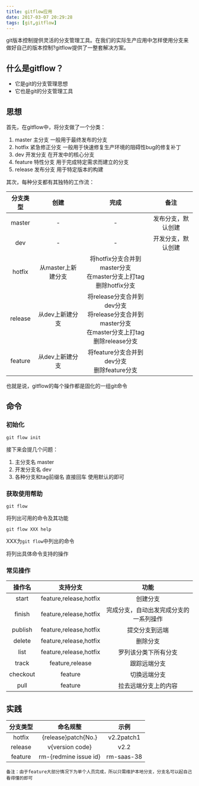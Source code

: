 ```yaml
---
title: gitflow应用
date: 2017-03-07 20:29:28
tags: [git,gitflow]
---
```

git版本控制提供灵活的分支管理工具。在我们的实际生产应用中怎样使用分支来做好自己的版本控制?gitflow提供了一整套解决方案。
## 什么是gitflow？
- 它是git的分支管理思想
- 它也是git的分支管理工具

## 思想
首先，在gitflow中，将分支做了一个分类：
1. master 主分支 一般用于最终发布的分支
2. hotfix 紧急修正分支 一般用于快速修复生产环境的阻碍性bug的修复补丁
3. dev 开发分支 在开发中的核心分支
4. feature 特性分支 用于完成特定需求而建立的分支
5. release 发布分支 用于特定版本的构建

其次，每种分支都有其独特的工作流：

| 分支类型 | 创建 | 完成 | 备注 |
| :---: | :---: | :---: | :---: |
| master | - | - | 发布分支，默认创建 |
| dev | - | - | 开发分支，默认创建 |
| hotfix | 从master上新建分支 | 将hotfix分支合并到master分支<br>在master分支上打tag<br>删除hotfix分支 | |
| release | 从dev上新建分支 | 将release分支合并到dev分支<br>将release分支合并到master分支<br>在master分支上打tag<br>删除release分支 | |
| feature | 从dev上新建分支 | 将feature分支合并到dev分支<br>删除feature分支 | |

也就是说，gitflow的每个操作都是固化的一组git命令

## 命令

### 初始化

```shell
git flow init
```

接下来会提几个问题：
1. 主分支名 master
2. 开发分支名 dev
3. 各种分支和tag前缀名 直接回车 使用默认的即可

### 获取使用帮助

```shell
git flow
```

将列出可用的命令及其功能

```shell
git flow XXX help
```

XXX为`git flow`中列出的命令

将列出具体命令支持的操作

### 常见操作

| 操作名 | 支持分支 | 功能 |
| :---: | :---: | :---: |
| start | feature,release,hotfix | 创建分支 |
| finish | feature,release,hotfix | 完成分支，自动出发完成分支的一系列操作 |
| publish | feature,release,hotfix | 提交分支到远端 |
| delete | feature,release,hotfix | 删除分支 |
| list | feature,release,hotfix | 罗列该分类下所有分支 |
| track | feature,release | 跟踪远端分支 |
| checkout | feature | 切换远端分支 |
| pull | feature | 拉去远端分支上的内容 |

## 实践

| 分支类型 | 命名规整 | 示例 |
| :---: | :---: | :---: |
| hotfix | {release}patch{No.} | v2.2patch1 |
| release | v{version code} | v2.2 |
| feature | rm-{redmine issue id} | rm-saas-38 |

`备注：由于feature大部分情况下为单个人员完成，所以只需维护本地分支，分支名可以起自己看得懂的即可`
